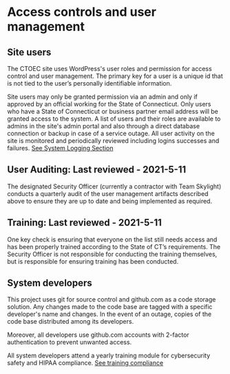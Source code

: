 # Access controls and user management 
## Site users
The CTOEC site uses WordPress's user roles and permission for access control and user management. The primary key for a user is a unique id that is not tied to the user’s personally identifiable information. 

Site users may only be granted permission via an admin and only if approved by an official working for the State of Connecticut. Only users who have a State of Connecticut or business partner email address will be granted access to the system. A list of users and their roles are available to admins in the site's admin portal and also through a direct database connection or backup in case of a service outage. All user activity on the site is monitored and periodically reviewed including logins successes and failures. [See System Logging Section](./SYSTEM_LOGGING.md)

## User Auditing: Last reviewed - 2021-5-11
The designated Security Officer (currently a contractor with Team Skylight) conducts a quarterly audit of the user management artifacts described above to ensure they are up to date and being implemented as required.

## Training: Last reviewed - 2021-5-11
One key check is ensuring that everyone on the list still needs access and has been properly trained according to the State of CT’s requirements. The Security Officer is not responsible for conducting the training themselves, but is responsible for ensuring training has been conducted.

## System developers
This project uses git for source control and github.com as a code storage solution. Any changes made to the code base are tagged with a specific developer's name and changes. In the event of an outage, copies of the code base distributed among its developers. 

Moreover, all developers use github.com accounts with 2-factor authentication to prevent unwanted access.

All system developers attend a yearly training module for cybersecurity safety and HIPAA compliance. [See training compliance](./training.test.js)
